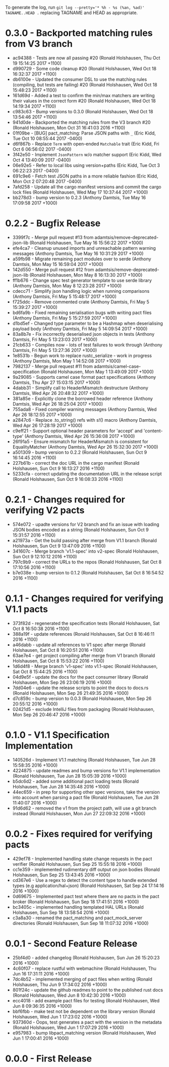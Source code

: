 To generate the log, run `git log --pretty='* %h - %s (%an, %ad)' TAGNAME..HEAD .` replacing TAGNAME and HEAD as appropriate.

# 0.3.0 - Backported matching rules from V3 branch

* ac94388 - Tests are now all passing #20 (Ronald Holshausen, Thu Oct 19 15:14:25 2017 +1100)
* d990729 - Some code cleanup #20 (Ronald Holshausen, Wed Oct 18 16:32:37 2017 +1100)
* db6100e - Updated the consumer DSL to use the matching rules (compiling, but tests are failing) #20 (Ronald Holshausen, Wed Oct 18 15:48:23 2017 +1100)
* 161d69d - Added a test to confirm the min/max matchers are writing their values in the correct form #20 (Ronald Holshausen, Wed Oct 18 14:19:34 2017 +1100)
* c983c63 - Bump versions to 0.3.0 (Ronald Holshausen, Wed Oct 18 13:54:46 2017 +1100)
* 941d0de - Backported the matching rules from the V3 branch #20 (Ronald Holshausen, Mon Oct 31 16:41:03 2016 +1100)
* 01f09be - [BUG] pact_matching: Parse JSON paths with `_` (Eric Kidd, Tue Oct 10 08:55:44 2017 -0400)
* d6f867b - Replace `Term` with open-ended `Matchable` trait (Eric Kidd, Fri Oct 6 06:56:02 2017 -0400)
* 3f42e50 - Implement `JsonPattern` w/o matcher support (Eric Kidd, Wed Oct 4 13:40:09 2017 -0400)
* 06e92e5 - Refer to local libs using version+paths (Eric Kidd, Tue Oct 3 06:22:23 2017 -0400)
* 691c9e6 - Fetch test JSON paths in a more reliable fashion (Eric Kidd, Mon Oct 2 07:20:48 2017 -0400)
* 7afd258 - Update all the cargo manifest versions and commit the cargo lock files (Ronald Holshausen, Wed May 17 10:37:44 2017 +1000)
* bb278d3 - bump version to 0.2.3 (Anthony Damtsis, Tue May 16 17:09:58 2017 +1000)

# 0.2.2 - Bugfix Release

* 3399f7c - Merge pull request #13 from adamtsis/remove-deprecated-json-lib (Ronald Holshausen, Tue May 16 15:56:22 2017 +1000)
* efe4ca7 - Cleanup unused imports and unreachable pattern warning messages (Anthony Damtsis, Tue May 16 10:31:29 2017 +1000)
* a59fb98 - Migrate remaining pact modules over to serde (Anthony Damtsis, Mon May 15 16:59:04 2017 +1000)
* 142d550 - Merge pull request #12 from adamtsis/remove-deprecated-json-lib (Ronald Holshausen, Mon May 8 16:13:30 2017 +1000)
* ff1b676 - Change spec test generator template to use serde library (Anthony Damtsis, Mon May 8 12:23:28 2017 +1000)
* cdecc71 - Simplify json handling logic when running comparisons (Anthony Damtsis, Fri May 5 15:48:17 2017 +1000)
* f725ddc - Remove commented crate (Anthony Damtsis, Fri May 5 15:39:27 2017 +1000)
* bd6fa9b - Fixed remaining serialisation bugs with writing pact files (Anthony Damtsis, Fri May 5 15:27:59 2017 +1000)
* d1bd5ef - Changed type parameter to be a Hashmap when deserialising payload body (Anthony Damtsis, Fri May 5 14:09:54 2017 +1000)
* 83a8b7e - Fix incorrectly deserialised json objects in tests (Anthony Damtsis, Fri May 5 13:23:03 2017 +1000)
* 21cb633 - Compiles now - lots of test failures to work through (Anthony Damtsis, Fri May 5 13:27:36 2017 +1000)
* 1e8531b - Begun work to replace rustc_serialize - work in progress (Anthony Damtsis, Mon May 1 14:52:08 2017 +1000)
* 7982137 - Merge pull request #11 from adamtsis/camel-case-specification (Ronald Holshausen, Mon May 1 13:49:09 2017 +1000)
* 9a29085 - Supports camel case format pact specifications (Anthony Damtsis, Thu Apr 27 15:03:15 2017 +1000)
* 4dabb31 - Simplify call to HeaderMismatch destructure (Anthony Damtsis, Wed Apr 26 20:48:32 2017 +1000)
* 381a85e - Explicitly clone the borrowed header reference (Anthony Damtsis, Wed Apr 26 18:25:04 2017 +1000)
* 755ada8 - Fixed compiler warning messages (Anthony Damtsis, Wed Apr 26 18:12:55 2017 +1000)
* a2847c6 - Replace .to_string() refs with s!() macro (Anthony Damtsis, Wed Apr 26 17:28:19 2017 +1000)
* c9eff21 - Support optional header parameters for 'accept' and 'content-type' (Anthony Damtsis, Wed Apr 26 15:36:08 2017 +1000)
* 26f91a5 - Ensure mismatch for HeaderMismatch is consistent for EqualityMatcher (Anthony Damtsis, Wed Apr 26 15:32:30 2017 +1000)
* a501309 - bump version to 0.2.2 (Ronald Holshausen, Sun Oct 9 16:14:45 2016 +1100)
* 227b61b - correct the doc URL in the cargo manifest (Ronald Holshausen, Sun Oct 9 16:13:27 2016 +1100)
* 5233cfa - correct updating the documentation URL in the release script (Ronald Holshausen, Sun Oct 9 16:08:33 2016 +1100)

# 0.2.1 - Changes required for verifying V2 pacts

* 574e072 - upadte versions for V2 branch and fix an issue with loading JSON bodies encoded as a string (Ronald Holshausen, Sun Oct 9 15:31:57 2016 +1100)
* a21973a - Get the build passing after merge from V1.1 branch (Ronald Holshausen, Sun Oct 9 13:47:09 2016 +1100)
* 341607c - Merge branch 'v1.1-spec' into v2-spec (Ronald Holshausen, Sun Oct 9 12:10:12 2016 +1100)
* 797c9b9 - correct the URLs to the repos (Ronald Holshausen, Sat Oct 8 17:10:56 2016 +1100)
* b7e038e - bump version to 0.1.2 (Ronald Holshausen, Sat Oct 8 16:54:52 2016 +1100)

# 0.1.1 - Changes required for verifying V1.1 pacts

* 373f82d - regenerated the specification tests (Ronald Holshausen, Sat Oct 8 16:50:38 2016 +1100)
* 388a19f - update references (Ronald Holshausen, Sat Oct 8 16:46:11 2016 +1100)
* a46dabb - update all references to V1 spec after merge (Ronald Holshausen, Sat Oct 8 16:20:51 2016 +1100)
* 63ae7e4 - get project compiling after merge from V1 branch (Ronald Holshausen, Sat Oct 8 15:53:22 2016 +1100)
* 1d6d4f8 - Merge branch 'v1-spec' into v1.1-spec (Ronald Holshausen, Sat Oct 8 15:44:25 2016 +1100)
* 04d9e5f - update the docs for the pact consumer library (Ronald Holshausen, Mon Sep 26 23:06:19 2016 +1000)
* 7dd04e6 - update the release scripts to point the docs to docs.rs (Ronald Holshausen, Mon Sep 26 21:49:35 2016 +1000)
* d7c859c - bump version to 0.0.3 (Ronald Holshausen, Mon Sep 26 20:55:12 2016 +1000)
* 02421d5 - exclude IntelliJ files from packaging (Ronald Holshausen, Mon Sep 26 20:46:47 2016 +1000)

# 0.1.0 - V1.1 Specification Implementation

* 140526d - Implement V1.1 matching (Ronald Holshausen, Tue Jun 28 15:58:35 2016 +1000)
* 4224875 - update readmes and bump versions for V1.1 implementation (Ronald Holshausen, Tue Jun 28 15:05:39 2016 +1000)
* b5dc6d2 - added some additional pact loading tests (Ronald Holshausen, Tue Jun 28 14:35:48 2016 +1000)
* 44ec659 - in prep for supporting other spec versions, take the version into account when parsing a pact file (Ronald Holshausen, Tue Jun 28 11:40:07 2016 +1000)
* 91d6d62 - removed the v1 from the project path, will use a git branch instead (Ronald Holshausen, Mon Jun 27 22:09:32 2016 +1000)

# 0.0.2 - Fixes required for verifying pacts

* 429ef78 - Implemented handling state change requests in the pact verifier (Ronald Holshausen, Sun Sep 25 15:55:18 2016 +1000)
* cc1e359 - implemented rudimentary diff output on json bodies (Ronald Holshausen, Sun Sep 25 13:43:45 2016 +1000)
* cd367e6 - Use a regex to detect the content type to handle extended types (e.g application/hal+json) (Ronald Holshausen, Sat Sep 24 17:14:16 2016 +1000)
* 0d69675 - Implemented pact test where there are no pacts in the pact broker (Ronald Holshausen, Sun Sep 18 17:41:51 2016 +1000)
* bc3405c - implemented handling templated HAL URLs (Ronald Holshausen, Sun Sep 18 13:58:54 2016 +1000)
* c3a8a30 - renamed the pact_matching and pact_mock_server directories (Ronald Holshausen, Sun Sep 18 11:07:32 2016 +1000)

# 0.0.1 - Second Feature Release

* 25bf4d0 - added changelog (Ronald Holshausen, Sun Jun 26 15:20:23 2016 +1000)
* 4c60f07 - replace rustful with webmachine (Ronald Holshausen, Thu Jun 16 17:31:11 2016 +1000)
* 7dc4b52 - implemented merging of pact files when writing (Ronald Holshausen, Thu Jun 9 17:34:02 2016 +1000)
* 801f24c - update the github readmes to point to the published rust docs (Ronald Holshausen, Wed Jun 8 10:42:30 2016 +1000)
* ecc4018 - add example pact files for testing (Ronald Holshausen, Wed Jun 8 09:36:35 2016 +1000)
* bbf6fbb - make test not be dependent on the library version (Ronald Holshausen, Wed Jun 1 17:23:02 2016 +1000)
* 937360d - Oops, test generates a pact with the version in the metadata (Ronald Holshausen, Wed Jun 1 17:07:29 2016 +1000)
* e957983 - bump libpact_matching version (Ronald Holshausen, Wed Jun 1 17:00:41 2016 +1000)

# 0.0.0 - First Release
